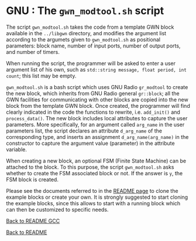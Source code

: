 # GNU : The `gwn_modtool.sh` script

The script `gwn_modtool.sh` takes the code from a template GWN block available in the `../libgwn` directory, and modifies the argument list according to the argumets given to `gwn_modtool.sh` as positional parameters: block name, number of input ports, number of output ports, and number of timers.

When running the script, the programmer will be asked to enter a user argument list of his own, such as `std::string message, float period, int count`; this list may be empty. 

`gwn_modtool.sh` is a bash script which uses GNU Radio `gr_modtool` to create the new block, which inherits from GNU Radio general `gr::block`; all the GWN facilities for communicating with other blocks are copied into the new block from the template GWN block. Once created, the programmer will find clearly indicated in the code the functions to rewrite, i.e. `add_init()` and `process_data()`. The new block includes local attributes to capture the user parameters. More specifically, for an argument called `arg_name` in the user parameters list, the script declares an attribute `d_arg_name` of the corresponding type, and inserts an assignment `d_arg_name(arg_name)` in the constructor to capture the argument value (parameter) in the attribute variable.

When creating a new block, an optional FSM (Finite State Machine) can be attached to the block. To this purpose, the script `gwn_modtool.sh` asks whether to create the FSM associated block or not. If the answer is `y`, the FSM block is created.

Please see the documents referred to in the [README page](../../README.md) to clone the example blocks or create your own. It is strongly suggested to start cloning the example blocks, since this allows to start with a running block which can then be customized to specific needs.

[Back to README GCC](README_cc.md)

[Back to README](../../README.md)

